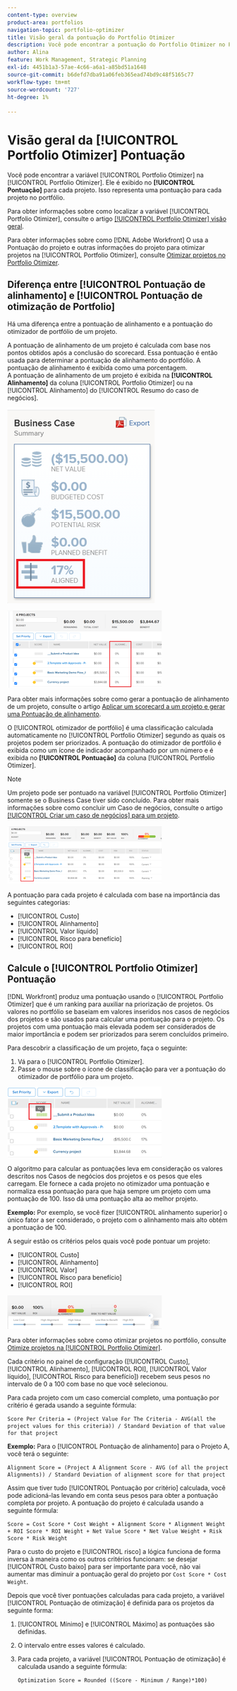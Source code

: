 ```yaml
---
content-type: overview
product-area: portfolios
navigation-topic: portfolio-optimizer
title: Visão geral da pontuação do Portfolio Otimizer
description: Você pode encontrar a pontuação do Portfolio Otimizer no Portfolio Otimizer. Ele é exibido no [!UICONTROL Pontuação] para cada projeto. Isso representa uma pontuação para cada projeto no portfólio.
author: Alina
feature: Work Management, Strategic Planning
exl-id: 4451b1a3-57ae-4c66-a6a1-a85bd51a1648
source-git-commit: b6defd7dba91a06feb365ead74bd9c48f5165c77
workflow-type: tm+mt
source-wordcount: '727'
ht-degree: 1%

---
```


# Visão geral da [!UICONTROL Portfolio Otimizer] Pontuação

Você pode encontrar a variável [!UICONTROL Portfolio Otimizer] na [!UICONTROL Portfolio Otimizer]. Ele é exibido no **[!UICONTROL Pontuação]** para cada projeto. Isso representa uma pontuação para cada projeto no portfólio.

Para obter informações sobre como localizar a variável [!UICONTROL Portfolio Otimizer], consulte o artigo [[!UICONTROL Portfolio Otimizer] visão geral](../../../manage-work/portfolios/portfolio-optimizer/portfolio-optimizer-overview.md).

Para obter informações sobre como [!DNL Adobe Workfront] O usa a Pontuação do projeto e outras informações do projeto para otimizar projetos na [!UICONTROL Portfolio Otimizer], consulte [Otimizar projetos no Portfolio Otimizer](../../../manage-work/portfolios/portfolio-optimizer/optimize-projects-in-portfolio-optimizer.md).

## Diferença entre [!UICONTROL Pontuação de alinhamento] e [!UICONTROL Pontuação de otimização de Portfolio]

Há uma diferença entre a pontuação de alinhamento e a pontuação do otimizador de portfólio de um projeto.

A pontuação de alinhamento de um projeto é calculada com base nos pontos obtidos após a conclusão do scorecard. Essa pontuação é então usada para determinar a pontuação de alinhamento do portfólio. A pontuação de alinhamento é exibida como uma porcentagem.\
A pontuação de alinhamento de um projeto é exibida na **[!UICONTROL Alinhamento]** da coluna [!UICONTROL Portfolio Otimizer] ou na [!UICONTROL Alinhamento] do [!UICONTROL Resumo do caso de negócios].

![](assets/business-case-summary-aligned-field-highlighted.png)

![](assets/project-alignment-score-portfolio-optimizer-highlighted-350x174.png)

Para obter mais informações sobre como gerar a pontuação de alinhamento de um projeto, consulte o artigo [Aplicar um scorecard a um projeto e gerar uma Pontuação de alinhamento](../../../manage-work/projects/define-a-business-case/apply-scorecard-to-project-to-generate-alignment-score.md).

O [!UICONTROL otimizador de portfólio] é uma classificação calculada automaticamente no [!UICONTROL Portfolio Otimizer] segundo as quais os projetos podem ser priorizados. A pontuação do otimizador de portfólio é exibida como um ícone de indicador acompanhado por um número e é exibida no **[!UICONTROL Pontuação]** da coluna [!UICONTROL Portfolio Otimizer].

>[!NOTE]
>
>Um projeto pode ser pontuado na variável [!UICONTROL Portfolio Otimizer] somente se o Business Case tiver sido concluído. Para obter mais informações sobre como concluir um Caso de negócios, consulte o artigo [[!UICONTROL Criar um caso de negócios] para um projeto](../../../manage-work/projects/define-a-business-case/create-business-case.md).

![](assets/portfolio-optimizer-project-score-highlighted-350x132.png)

A pontuação para cada projeto é calculada com base na importância das seguintes categorias:

* [!UICONTROL Custo]
* [!UICONTROL Alinhamento]
* [!UICONTROL Valor líquido]
* [!UICONTROL Risco para benefício]
* [!UICONTROL ROI]

## Calcule o [!UICONTROL Portfolio Otimizer] Pontuação

<!--
<p data-mc-conditions="QuicksilverOrClassic.Draft mode">(NOTE: This was edited based on this issue, per Anna: https://hub.workfront.com/issue/603d0c58000095ea0bc00ce5e2110693/overview)</p>
-->

[!DNL Workfront] produz uma pontuação usando o [!UICONTROL Portfolio Otimizer] que é um ranking para auxiliar na priorização de projetos. Os valores no portfólio se baseiam em valores inseridos nos casos de negócios dos projetos e são usados para calcular uma pontuação para o projeto. Os projetos com uma pontuação mais elevada podem ser considerados de maior importância e podem ser priorizados para serem concluídos primeiro.

Para descobrir a classificação de um projeto, faça o seguinte:

1. Vá para o [!UICONTROL Portfolio Otimizer].
1. Passe o mouse sobre o ícone de classificação para ver a pontuação do otimizador de portfólio para um projeto.

![ranking_icon_in_portfólio_otimizer_new.png](assets/ranking-icon-in-portfolio-optimizer-new-350x160.png)

O algoritmo para calcular as pontuações leva em consideração os valores descritos nos Casos de negócios dos projetos e os pesos que eles carregam. Ele fornece a cada projeto no otimizador uma pontuação e normaliza essa pontuação para que haja sempre um projeto com uma pontuação de 100. Isso dá uma pontuação alta ao melhor projeto.

**Exemplo:** Por exemplo, se você fizer [!UICONTROL alinhamento superior] o único fator a ser considerado, o projeto com o alinhamento mais alto obtém a pontuação de 100.

A seguir estão os critérios pelos quais você pode pontuar um projeto:

* [!UICONTROL Custo]
* [!UICONTROL Alinhamento]
* [!UICONTROL Valor]
* [!UICONTROL Risco para benefício]
* [!UICONTROL ROI]

![](assets/optimizer-sliding-value-options-350x77.png)

Para obter informações sobre como otimizar projetos no portfólio, consulte [Otimize projetos na [!UICONTROL Portfolio Otimizer]](../../../manage-work/portfolios/portfolio-optimizer/optimize-projects-in-portfolio-optimizer.md).

Cada critério no painel de configuração ([!UICONTROL Custo], [!UICONTROL Alinhamento], [!UICONTROL ROI], [!UICONTROL Valor líquido], [!UICONTROL Risco para benefício]) recebem seus pesos no intervalo de 0 a 100 com base no que você selecionou.

Para cada projeto com um caso comercial completo, uma pontuação por critério é gerada usando a seguinte fórmula:

```
Score Per Criteria = (Project Value For The Criteria - AVG(all the project values for this criteria)) / Standard Deviation of that value for that project
```

**Exemplo:** Para o [!UICONTROL Pontuação de alinhamento] para o Projeto A, você terá o seguinte:

```
Alignment Score = (Project A Alignment Score - AVG (of all the project Alignments)) / Standard Deviation of alignment score for that project
```

Assim que tiver tudo [!UICONTROL Pontuação por critério] calculada, você pode adicioná-las levando em conta seus pesos para obter a pontuação completa por projeto. A pontuação do projeto é calculada usando a seguinte fórmula:

```
Score = Cost Score * Cost Weight + Alignment Score * Alignment Weight + ROI Score * ROI Weight + Net Value Score * Net Value Weight + Risk Score * Risk Weight
```

Para o custo do projeto e [!UICONTROL risco] a lógica funciona de forma inversa à maneira como os outros critérios funcionam: se desejar [!UICONTROL Custo baixo] para ser importante para você, não vai aumentar mas diminuir a pontuação geral do projeto por `Cost Score * Cost Weight`.

Depois que você tiver pontuações calculadas para cada projeto, a variável [!UICONTROL Pontuação de otimização] é definida para os projetos da seguinte forma:

1. [!UICONTROL Mínimo] e [!UICONTROL Máximo] as pontuações são definidas.
1. O intervalo entre esses valores é calculado.
1. Para cada projeto, a variável [!UICONTROL Pontuação de otimização] é calculada usando a seguinte fórmula:

   ```
   Optimization Score = Rounded ((Score - Minimum / Range)*100)
   ```
